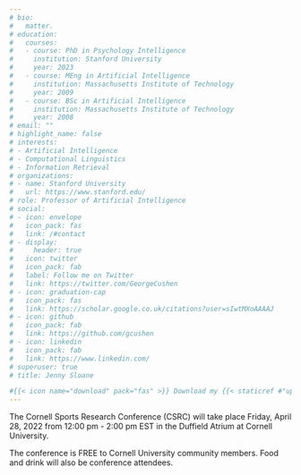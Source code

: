 ```yaml
---
# bio: 
#   matter.
# education:
#   courses:
#   - course: PhD in Psychology Intelligence
#     institution: Stanford University
#     year: 2023
#   - course: MEng in Artificial Intelligence
#     institution: Massachusetts Institute of Technology
#     year: 2009
#   - course: BSc in Artificial Intelligence
#     institution: Massachusetts Institute of Technology
#     year: 2008
# email: ""
# highlight_name: false
# interests:
# - Artificial Intelligence
# - Computational Linguistics
# - Information Retrieval
# organizations:
# - name: Stanford University
#   url: https://www.stanford.edu/
# role: Professor of Artificial Intelligence
# social:
# - icon: envelope
#   icon_pack: fas
#   link: /#contact
# - display:
#     header: true
#   icon: twitter
#   icon_pack: fab
#   label: Follow me on Twitter
#   link: https://twitter.com/GeorgeCushen
# - icon: graduation-cap
#   icon_pack: fas
#   link: https://scholar.google.co.uk/citations?user=sIwtMXoAAAAJ
# - icon: github
#   icon_pack: fab
#   link: https://github.com/gcushen
# - icon: linkedin
#   icon_pack: fab
#   link: https://www.linkedin.com/
# superuser: true
# title: Jenny Sloane

#{{< icon name="download" pack="fas" >}} Download my {{< staticref #"uploads/demo_resume.pdf" "newtab" >}}resumé{{< /staticref >}}.
---
```


The Cornell Sports Research Conference (CSRC) will take place Friday, April 28, 2022 from 12:00 pm - 2:00 pm EST in the Duffield Atrium at Cornell University. 

The conference is FREE to Cornell University community members. Food and drink will also be conference attendees.